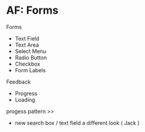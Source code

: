 # AF: Forms

Forms
- Text Field
- Text Area
- Select Menu
- Radio Button
- Checkbox
- Form Labels

Feedback
- Progress
- Loading

progess pattern  >>
+ new search box / text field a different look ( Jack ) 